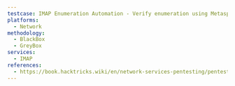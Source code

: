 ```yaml
---
testcase: IMAP Enumeration Automation - Verify enumeration using Metasploit auxiliary scanners (e.g., auxiliary/scanner/imap/imap_version), or tools like imap-user-enum
platforms: 
  - Network
methodology: 
  - BlackBox
  - GreyBox
services:
  - IMAP
references:
  - https://book.hacktricks.wiki/en/network-services-pentesting/pentesting-imap.html
---
```

